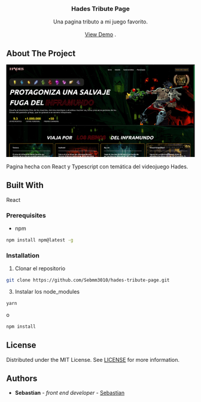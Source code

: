 <br/>
<p align="center">
  <h3 align="center">Hades Tribute Page</h3>

  <p align="center">
    Una pagina tributo a mi juego favorito.
    <br/>
    <br/>
    <a href="https://hades-smm.netlify.app/">View Demo</a>
    .
  </p>
</p>



## About The Project

![Screen Shot](./public/muestra.PNG)

Pagina hecha con React y Typescript con temática del videojuego Hades. 

## Built With

React

### Prerequisites

* npm

```sh
npm install npm@latest -g
```

### Installation

1. Clonar el repositorio

```sh
git clone https://github.com/Sebmm3010/hades-tribute-page.git
```

3. Instalar los node_modules

```sh
yarn
```
o
```sh
npm install
```

## License

Distributed under the MIT License. See [LICENSE](https://github.com/Sebmm3010/hades-tribute-page/blob/main/LICENSE.md) for more information.

## Authors

* **Sebastian** - *front end developer* - [Sebastian](https://github.com/Sebmm3010)
